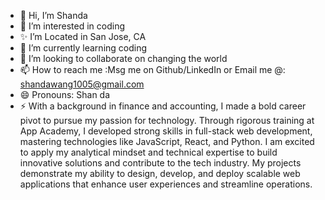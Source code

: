 - 👋 Hi, I’m Shanda
- 👀 I’m interested in coding
- ✨ I’m Located in San Jose, CA
- 🌱 I’m currently learning coding
- 💞️ I’m looking to collaborate on changing the world
- 📫 How to reach me :Msg me on Github/LinkedIn or Email me @: shandawang1005@gmail.com
- 😄 Pronouns: Shan da
- ⚡ With a background in finance and accounting, I made a bold career pivot to pursue my passion for technology. Through rigorous training at App Academy, I developed strong skills in full-stack web development, mastering technologies like JavaScript, React, and Python. I am excited to apply my analytical mindset and technical expertise to build innovative solutions and contribute to the tech industry. My projects demonstrate my ability to design, develop, and deploy scalable web applications that enhance user experiences and streamline operations.


<!---
shandawang1005/shandawang1005 is a  special ✨ repository because its `README.md` (this file) appears on your GitHub profile.
You can click the Preview link to take a look at your changes.
--->

